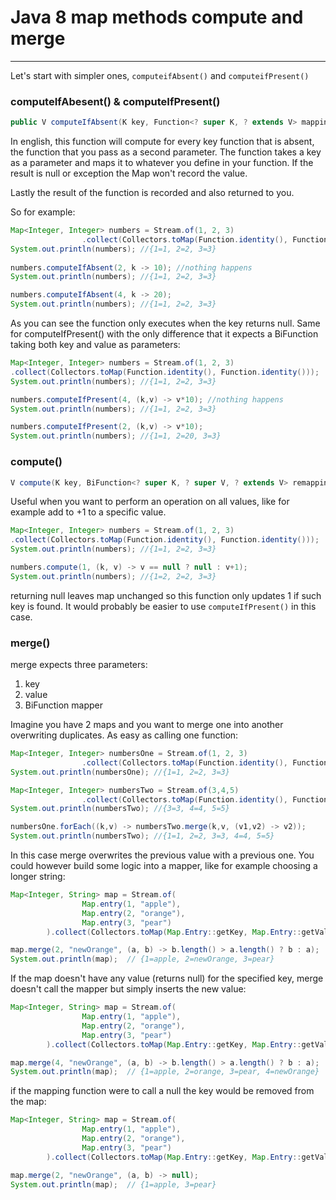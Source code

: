 # Java 8 map methods compute and merge

---

Let's start with simpler ones, `computeifAbsent()` and `computeifPresent()`

### computeIfAbesent() & computeIfPresent()

```java
public V computeIfAbsent(K key, Function<? super K, ? extends V> mapping Function)
```

In english, this function will compute for every key function that is absent, 
the function that you pass as a second parameter. The function takes a key as a 
parameter and maps it to whatever you define in your function. If the result is null 
or exception the Map won't record the value.

Lastly the result of the function is recorded and also returned to you.

So for example:

```java
Map<Integer, Integer> numbers = Stream.of(1, 2, 3)
                .collect(Collectors.toMap(Function.identity(), Function.identity()));
System.out.println(numbers); //{1=1, 2=2, 3=3}
        
numbers.computeIfAbsent(2, k -> 10); //nothing happens
System.out.println(numbers); //{1=1, 2=2, 3=3}

numbers.computeIfAbsent(4, k -> 20);
System.out.println(numbers); //{1=1, 2=2, 3=3}
```

As you can see the function only executes when the key returns null. 
Same for computeIfPresent() with the only difference that it expects a BiFunction 
taking both key and value as parameters:

```java
Map<Integer, Integer> numbers = Stream.of(1, 2, 3)
.collect(Collectors.toMap(Function.identity(), Function.identity()));
System.out.println(numbers); //{1=1, 2=2, 3=3}

numbers.computeIfPresent(4, (k,v) -> v*10); //nothing happens
System.out.println(numbers); //{1=1, 2=2, 3=3}

numbers.computeIfPresent(2, (k,v) -> v*10);
System.out.println(numbers); //{1=1, 2=20, 3=3}
```

### compute()

```java
V compute(K key, BiFunction<? super K, ? super V, ? extends V> remappingFunction)
```

Useful when you want to perform an operation on all values, like for example 
add to +1 to a specific value.

```java
Map<Integer, Integer> numbers = Stream.of(1, 2, 3)
.collect(Collectors.toMap(Function.identity(), Function.identity()));
System.out.println(numbers); //{1=1, 2=2, 3=3}

numbers.compute(1, (k, v) -> v == null ? null : v+1);
System.out.println(numbers); //{1=2, 2=2, 3=3}
```

returning null leaves map unchanged so this function only updates 1 if 
such key is found. It would probably be easier to use `computeIfPresent()` 
in this case.

### merge()


merge expects three parameters:
1. key
2. value
3. BiFunction mapper

Imagine you have 2 maps and you want to merge one into another overwriting 
duplicates. As easy as calling one function:

```java
Map<Integer, Integer> numbersOne = Stream.of(1, 2, 3)
                .collect(Collectors.toMap(Function.identity(), Function.identity()));
System.out.println(numbersOne); //{1=1, 2=2, 3=3}

Map<Integer, Integer> numbersTwo = Stream.of(3,4,5)
                .collect(Collectors.toMap(Function.identity(), Function.identity()));
System.out.println(numbersTwo); //{3=3, 4=4, 5=5}

numbersOne.forEach((k,v) -> numbersTwo.merge(k,v, (v1,v2) -> v2));
System.out.println(numbersTwo); //{1=1, 2=2, 3=3, 4=4, 5=5}
```

In this case merge overwrites the previous value with a previous one. 
You could however build some logic into a mapper, like for example choosing a 
longer string:

```java
Map<Integer, String> map = Stream.of(
                Map.entry(1, "apple"),
                Map.entry(2, "orange"),
                Map.entry(3, "pear")
        ).collect(Collectors.toMap(Map.Entry::getKey, Map.Entry::getValue));

map.merge(2, "newOrange", (a, b) -> b.length() > a.length() ? b : a);
System.out.println(map);  // {1=apple, 2=newOrange, 3=pear}

```

If the map doesn't have any value (returns null) for the specified key, 
merge doesn't call the mapper but simply inserts the new value:

```java
Map<Integer, String> map = Stream.of(
                Map.entry(1, "apple"),
                Map.entry(2, "orange"),
                Map.entry(3, "pear")
        ).collect(Collectors.toMap(Map.Entry::getKey, Map.Entry::getValue));

map.merge(4, "newOrange", (a, b) -> b.length() > a.length() ? b : a);
System.out.println(map);  // {1=apple, 2=orange, 3=pear, 4=newOrange}
```

if the mapping function were to call a null the key would be removed from the map:

```java
Map<Integer, String> map = Stream.of(
                Map.entry(1, "apple"),
                Map.entry(2, "orange"),
                Map.entry(3, "pear")
        ).collect(Collectors.toMap(Map.Entry::getKey, Map.Entry::getValue));

map.merge(2, "newOrange", (a, b) -> null);
System.out.println(map);  // {1=apple, 3=pear}
```

